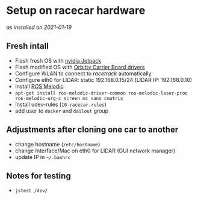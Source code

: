 # Setup on racecar hardware
_as installed on 2021-01-19_

## Fresh intall
* Flash fresh OS with [nvidia Jetpack]
* Flash modified OS with [Orbitty Carrier Board drivers]
* Configure WLAN to connect to _racetrack_ automatically
* Configure eth0 for LIDAR: static 192.168.0.15/24 (LIDAR IP: 192.168.0.10)
* Install [ROS Melodic]
* `apt-get install ros-melodic-driver-common ros-melodic-laser-proc ros-melodic-urg-c screen mc nano cmatrix`
* Install udev-rules (`10-racecar.rules`)
* add user to `docker` and `dailout` group

## Adjustments after cloning one car to another
* change hostname (`/etc/hostname`)
* change Interface/Mac on eth0 for LIDAR (GUI network manager)
* update IP in `~/.bashrc`

## Notes for testing
* `jstest /dev/`


[nvidia Jetpack]: https://developer.nvidia.com/EMBEDDED/Jetpack
[Orbitty Carrier Board drivers]: https://connecttech.com/product/orbitty-carrier-for-nvidia-jetson-tx2-tx1/
[ROS Melodic]: http://wiki.ros.org/melodic/Installation/Ubuntu
